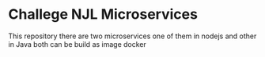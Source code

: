 # Challege NJL Microservices
This repository there are two microservices one of them in nodejs and other in Java both can be build as image docker


